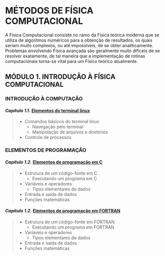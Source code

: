 # **MÉTODOS DE FÍSICA COMPUTACIONAL**

A Física Computacional consiste no ramo da Física teórica moderna que se utiliza de algoritmos numéricos para a obtenção de resultados, os quais seriam muito complexos, ou até impossíveis, de se obter analíticamente. Problemas envolvendo Física avançada são geralmente muito difíceis de se resolver exatamente, de tal maneira que a implementação de rotinas computacionais torna-se vital para um Físico teórico atualmente.

## MÓDULO 1. INTRODUÇÃO À FÍSICA COMPUTACIONAL

### **INTRODUÇÃO À COMPUTAÇÃO**

#### *Capítulo 1.1.* [Elementos do terminal linux](./IFC/1.1.md)

> - Comandos básicos do terminal linux
>   - Navegação pelo terminal
>   - Manipulação de arquivos e diretórios
> - Controle de processos

### **ELEMENTOS DE PROGRAMAÇÃO**

#### *Capítulo 1.2.* [Elementos de programação em C](./IFC/1.2/C.md)

> - Estrutura de um código-fonte em C
>   - Executando um programa em C
> - Variáveis e operadores
>   - Tipos elementares de dados
> - Entrada e saída de dados
> - Funções matemáticas

#### *Capítulo 1.2.* [Elementos de programação em FORTRAN](./IFC/1.2/FORTRAN.md)

> - Estrutura de um código-fonte em FORTRAN
>   - Executando um programa em FORTRAN
> - Variáveis e operadores
>   - Tipos elementares de dados
> - Entrada e saída de dados
> - Funções matemáticas

<!--
### **CONTROLE DE FLUXO**

#### *Capítulo 1.3.* [Controle de fluxo em C](./IFC/1.3/C.md)

> - Arrays
> - Estruturas de repetição
>   - Estrutura for
>   - Estrutura while
> - Estruturas condicionais
>   - Estrutura if

#### *Capítulo 1.3.* [Controle de fluxo em FORTRAN](./IFC/1.3/FORTRAN.md)

> - Arrays
> - Estruturas de repetição
>   - Estrutura do
>   - Estrutura do while
> - Estruturas condicionais
>   - Estrutura if

### **FUNÇÕES E SUBROTINAS**

#### *Capítulo 1.4.* [Funções e subrotinas em C](./IFC/1.4/C.md)

#### *Capítulo 1.4.* [Funções e subrotinas em FORTRAN](./IFC/1.4/FORTRAN.md)

## MÓDULO 2. FÍSICA COMPUTACIONAL

### **OBTENÇÃO DE RAÍZES**

#### *Capítulo 2.1.* [Equações não-lineares](./FC/2.1.md)

#### *Capítulo 2.2.* [Sistemas de equações lineares](./FC/2.2.md)

#### *Capítulo 2.3.* [Sistemas característicos](./FC/2.3.md)

### **TRATAMENTO DE DADOS**

#### *Capítulo 2.4.* [Análise estatística de dados](./FC/2.4.md)

#### *Capítulo 2.5.* [Ajuste de funções](./FC/2.5.md)

#### *Capítulo 2.6.* [Geração de números aleatórios](./FC/2.6.md)

#### *Capítulo 2.7.* [Derivação e integração numérica](./FC/2.7.md)

### **EQUAÇÕES DIFERENCIAIS**

#### *Capítulo 2.8.* [Equações diferenciais ordinárias](./FC/2.8.md)

#### *Capítulo 2.9.* [Equações diferenciais parciais](./FC/2.9.md)
